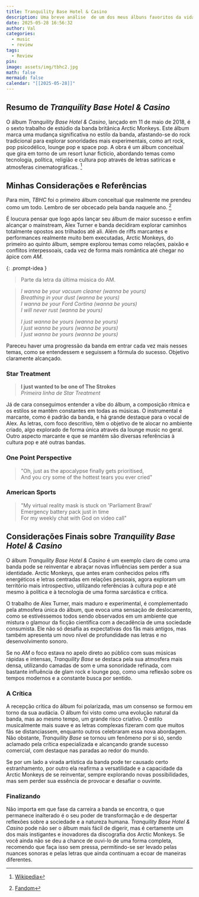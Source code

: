 ```yaml
---
title: Tranquility Base Hotel & Casino
description: Uma breve análise  de um dos meus álbuns favoritos da vida
date: 2025-05-28 16:56:32
author: Val
categories:
  - music
  - review
tags:
  - Review
pin: 
image: assets/img/tbhc2.jpg
math: false
mermaid: false
calendar: "[[2025-05-28]]"
---
```

## Resumo de _Tranquility Base Hotel & Casino_

O álbum _Tranquility Base Hotel & Casino_, lançado em 11 de maio de 2018, é o sexto trabalho de estúdio da banda britânica Arctic Monkeys. Este álbum marca uma mudança significativa no estilo da banda, afastando-se do rock tradicional para explorar sonoridades mais experimentais, como art rock, pop psicodélico, lounge pop e space pop. A obra é um álbum conceitual que gira em torno de um resort lunar fictício, abordando temas como tecnologia, política, religião e cultura pop através de letras satíricas e atmosferas cinematográficas. [^1]

## Minhas Considerações e Referências

Para mim, _TBHC_ foi o primeiro álbum conceitual que realmente me prendeu como um todo. Lembro de ser obcecado pela banda naquele ano. [^2]

É loucura pensar que logo após lançar seu álbum de maior sucesso e enfim alcançar o mainstream, Alex Turner e banda decidiram explorar caminhos totalmente opostos aos trilhados até ali. Além de riffs marcantes e performances realmente muito bem executadas, Arctic Monkeys, do primeiro ao quinto álbum, sempre explorou temas como relações, paixão e conflitos interpessoais, cada vez de forma mais romântica até chegar no ápice com _AM_.

{: .prompt-idea }
> Parte da letra da última música do AM.

> _I wanna be your vacuum cleaner (wanna be yours)_  
> _Breathing in your dust (wanna be yours)_  
> _I wanna be your Ford Cortina (wanna be yours)_  
> _I will never rust (wanna be yours)_
> 
> _I just wanna be yours (wanna be yours)_  
> _I just wanna be yours (wanna be yours)_  
> _I just wanna be yours (wanna be yours)_


<!-- markdownlint-capture -->


Pareceu haver uma progressão da banda em entrar cada vez mais nesses temas, como se entendessem e seguissem a fórmula do sucesso. Objetivo claramente alcançado. 



### Star Treatment

>  **I just wanted to be one of The Strokes**  
> _Primeira linha de Star Treatment_

Já de cara conseguimos entender a vibe do álbum, a composição rítmica e os estilos se mantêm constantes em todas as músicas. O instrumental é marcante, como é padrão da banda, e há grande destaque para o vocal de Alex. As letras, com foco descritivo, têm o objetivo de te alocar no ambiente criado, algo explorado de forma única através da lounge music no geral. Outro aspecto marcante e que se mantém são diversas referências à cultura pop e até outras bandas.

### One Point Perspective

>  "Oh, just as the apocalypse finally gets prioritised,  
> And you cry some of the hottest tears you ever cried"

### American Sports

>  "My virtual reality mask is stuck on 'Parliament Brawl'  
> Emergency battery pack just in time  
> For my weekly chat with God on video call"



## Considerações Finais sobre _Tranquility Base Hotel & Casino_

O álbum _Tranquility Base Hotel & Casino_ é um exemplo claro de como uma banda pode se reinventar e abraçar novas influências sem perder a sua identidade. Arctic Monkeys, que antes eram conhecidos pelos riffs energéticos e letras centradas em relações pessoais, agora exploram um território mais introspectivo, utilizando referências à cultura pop e até mesmo à política e à tecnologia de uma forma sarcástica e crítica.

O trabalho de Alex Turner, mais maduro e experimental, é complementado pela atmosfera única do álbum, que evoca uma sensação de deslocamento, como se estivéssemos todos sendo observados em um ambiente que mistura o glamour da ficção científica com a decadência de uma sociedade consumista. Ele não só desafia as expectativas dos fãs mais antigos, mas também apresenta um novo nível de profundidade nas letras e no desenvolvimento sonoro.

Se no _AM_ o foco estava no apelo direto ao público com suas músicas rápidas e intensas, _Tranquility Base_ se destaca pela sua atmosfera mais densa, utilizando camadas de som e uma sonoridade refinada, com bastante influência de glam rock e lounge pop, como uma reflexão sobre os tempos modernos e a constante busca por sentido.

### A Crítica

A recepção crítica do álbum foi polarizada, mas um consenso se formou em torno da sua audácia. O álbum foi visto como uma evolução natural da banda, mas ao mesmo tempo, um grande risco criativo. O estilo musicalmente mais suave e as letras complexas fizeram com que muitos fãs se distanciassem, enquanto outros celebraram essa nova abordagem. Não obstante, _Tranquility Base_ se tornou um fenômeno por si só, sendo aclamado pela crítica especializada e alcançando grande sucesso comercial, com destaque nas paradas ao redor do mundo.

Se por um lado a virada artística da banda pode ter causado certo estranhamento, por outro ela reafirma a versatilidade e a capacidade da Arctic Monkeys de se reinventar, sempre explorando novas possibilidades, mas sem perder sua essência de provocar e desafiar o ouvinte.

### Finalizando

Não importa em que fase da carreira a banda se encontra, o que permanece inalterado é o seu poder de transformação e de despertar reflexões sobre a sociedade e a natureza humana. _Tranquility Base Hotel & Casino_ pode não ser o álbum mais fácil de digerir, mas é certamente um dos mais instigantes e inovadores da discografia dos Arctic Monkeys. Se você ainda não se deu a chance de ouvi-lo de uma forma completa, recomendo que faça isso sem pressa, permitindo-se ser levado pelas nuances sonoras e pelas letras que ainda continuam a ecoar de maneiras diferentes.


[^1]:  ​[Wikipedia](https://en.wikipedia.org/wiki/Tranquility_Base_Hotel_%26_Casino?utm_source=chatgpt.com)
[^2]: [Fandom](https://arcticmonkeys.fandom.com/wiki/Tranquility_Base_Hotel_%26_Casino)







